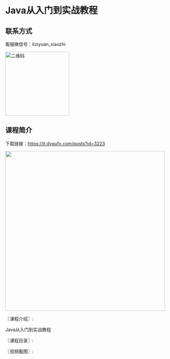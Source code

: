 # Java从入门到实战教程

## 联系方式

客服微信号：itziyuan_xiaozhi

<img src="https://ziyuanyun.oss-cn-guangzhou.aliyuncs.com/common/20240614073449/666b82192834a.jpg" width="200" height="200" alt="二维码">

## 课程简介

下载链接：https://it.dyqufx.com/posts?id=3223

<img src="https://ziyuanyun.oss-cn-guangzhou.aliyuncs.com/yun/20240515185050/6644938aece62.jpg" width="500" alt="">

  〖课程介绍〗:

 Java从入门到实战教程

 〖课程目录〗:

  

  〖视频截图〗:

 

  